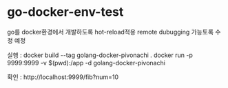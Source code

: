 # go-docker-env-test
go를 docker환경에서 개발하도록 hot-reload적용
remote dubugging 가능토록 수정 예정

실행 :
docker build --tag golang-docker-pivonachi .
docker run -p 9999:9999 -v $(pwd):/app -d golang-docker-pivonachi 

확인 :
http://localhost:9999/fib?num=10

